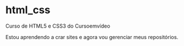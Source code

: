 # html_css
 Curso de HTML5 e CSS3 do Cursoemvídeo

Estou aprendendo a crar sites e agora vou 
gerenciar meus repositórios.